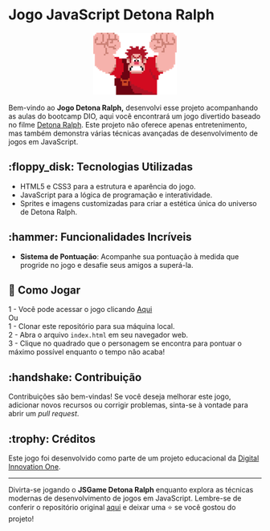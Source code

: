 <H1> Jogo JavaScript Detona Ralph </H1>

<p align="center">
  <img src="https://github.com/RenatoCCS/detona_ralph_jsgame_dio/blob/main/src/images/ralph.png" alt="JSGame Detona Ralph Logo">
</p>

Bem-vindo ao **Jogo Detona Ralph,** desenvolvi esse projeto acompanhando as aulas do bootcamp DIO, 
aqui você encontrará um jogo divertido baseado no filme [Detona Ralph](https://pt.wikipedia.org/wiki/Wreck-It_Ralph). Este projeto não oferece apenas entretenimento, mas também demonstra várias técnicas avançadas de desenvolvimento de jogos em JavaScript.


<h2>:floppy_disk: Tecnologias Utilizadas </h2>

- HTML5 e CSS3 para a estrutura e aparência do jogo.
- JavaScript para a lógica de programação e interatividade.
- Sprites e imagens customizadas para criar a estética única do universo de Detona Ralph.

<h2>:hammer: Funcionalidades Incríveis </h2>

- **Sistema de Pontuação**: Acompanhe sua pontuação à medida que progride no jogo e desafie seus amigos a superá-la.
  
<h2>📁  Como Jogar </h2>

1 - Você pode acessar o jogo clicando [Aqui](https://barberalurarenato.netlify.app/index.html) 
 <br>  Ou  <br>
1 - Clonar este repositório para sua máquina local. <br>
2 - Abra o arquivo `index.html` em seu navegador web. <br>
3 - Clique no quadrado que o personagem se encontra para pontuar o máximo possível enquanto o tempo não acaba!




<h2>:handshake: Contribuição </h2>

Contribuições são bem-vindas! Se você deseja melhorar este jogo, adicionar novos recursos ou corrigir problemas, sinta-se à vontade para abrir um _pull request_.

<h2>:trophy: Créditos </h2>

Este jogo foi desenvolvido como parte de um projeto educacional da [Digital Innovation One](https://www.dio.me/).

---

Divirta-se jogando o **JSGame Detona Ralph** enquanto explora as técnicas modernas de desenvolvimento de jogos em JavaScript. Lembre-se de conferir o repositório original [aqui](https://github.com/digitalinnovationone/jsgame-detona-ralph) e deixar uma ⭐️ se você gostou do projeto!
